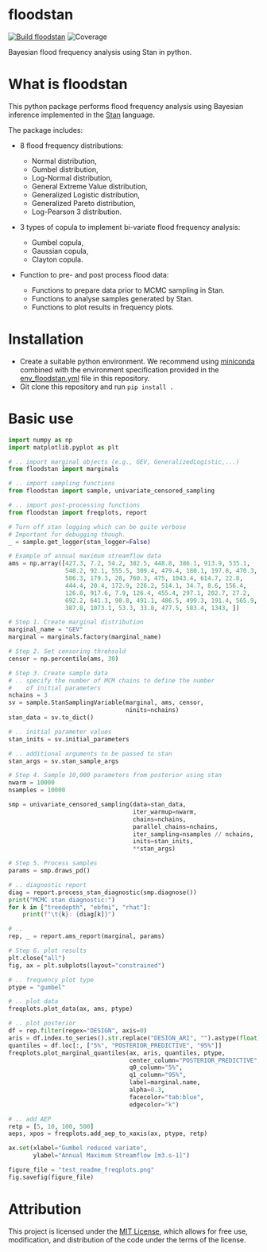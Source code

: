 # floodstan

[![Build floodstan](https://github.com/jlerat/floodstan/actions/workflows/python-package-conda.yml/badge.svg)](https://github.com/jlerat/floodstan/actions/workflows/python-package-conda.yml)
![Coverage](https://gist.githubusercontent.com/jlerat/bb84e324c247a6b312120d908e72a140/raw/coverage_badge.svg)

Bayesian flood frequency analysis using Stan in python.

# What is floodstan
This python package performs flood frequency analysis using Bayesian inference
implemented in the [Stan](https://mc-stan.org) language. 

The package includes:

* 8 flood frequency distributions:
    * Normal distribution,
    * Gumbel distribution,
    * Log-Normal distribution,
    * General Extreme Value distribution,
    * Generalized Logistic distribution,
    * Generalized Pareto distribution,
    * Log-Pearson 3 distribution.

* 3 types of copula to implement bi-variate flood frequency analysis:
    * Gumbel copula,
    * Gaussian copula,
    * Clayton copula.

* Function to pre- and post process flood data:
    * Functions to prepare data prior to MCMC sampling in Stan.
    * Functions to analyse samples generated by Stan.
    * Functions to plot results in frequency plots.

# Installation
- Create a suitable python environment. We recommend using [miniconda](https://docs.conda.io/projects/miniconda/en/latest/) combined with the environment specification provided in the [env\_floodstan.yml](env_floodstan.yml) file in this repository.
- Git clone this repository and run `pip install .`

# Basic use

```python 
import numpy as np
import matplotlib.pyplot as plt

# .. import marginal objects (e.g., GEV, GeneralizedLogistic,...)
from floodstan import marginals

# .. import sampling functions
from floodstan import sample, univariate_censored_sampling

# .. import post-processing functions
from floodstan import freqplots, report

# Turn off stan logging which can be quite verbose
# Important for debugging though.
_ = sample.get_logger(stan_logger=False)

# Example of annual maximum streamflow data
ams = np.array([427.3, 7.2, 54.2, 382.5, 448.8, 386.1, 913.9, 535.1, 
                548.2, 92.1, 555.5, 309.4, 479.4, 180.1, 197.8, 470.3, 
                586.3, 179.3, 28, 760.3, 475, 1043.4, 614.7, 22.8, 
                444.4, 20.4, 172.9, 226.2, 514.1, 34.7, 8.6, 156.4, 
                126.8, 917.6, 7.9, 126.4, 455.4, 297.1, 202.7, 27.2, 
                692.2, 641.3, 98.8, 491.1, 486.5, 499.3, 191.4, 565.9, 
                387.8, 1073.1, 53.3, 33.8, 477.5, 583.4, 1343, ])

# Step 1. Create marginal distribution
marginal_name = "GEV"
marginal = marginals.factory(marginal_name)

# Step 2. Set censoring threhsold
censor = np.percentile(ams, 30)

# Step 3. Create sample data
# .. specify the number of MCM chains to define the number 
#    of initial parameters
nchains = 3
sv = sample.StanSamplingVariable(marginal, ams, censor,
                                 ninits=nchains)
stan_data = sv.to_dict()

# .. initial parameter values
stan_inits = sv.initial_parameters

# .. additional arguments to be passed to stan
stan_args = sv.stan_sample_args

# Step 4. Sample 10,000 parameters from posterior using stan
nwarm = 10000
nsamples = 10000

smp = univariate_censored_sampling(data=stan_data,
                                   iter_warmup=nwarm,
                                   chains=nchains,
                                   parallel_chains=nchains,
                                   iter_sampling=nsamples // nchains,
                                   inits=stan_inits,
                                   **stan_args)

# Step 5. Process samples
params = smp.draws_pd()

# .. diagnostic report
diag = report.process_stan_diagnostic(smp.diagnose())
print("MCMC stan diagnostic:")
for k in ["treedepth", "ebfmi", "rhat"]:
    print(f"\t{k}: {diag[k]}")

# .. 
rep, _ = report.ams_report(marginal, params)

# Step 6. plot results
plt.close("all")
fig, ax = plt.subplots(layout="constrained")

# .. frequency plot type
ptype = "gumbel"

# .. plot data
freqplots.plot_data(ax, ams, ptype)

# .. plot posterior
df = rep.filter(regex="DESIGN", axis=0)
aris = df.index.to_series().str.replace("DESIGN_ARI", "").astype(float)
quantiles = df.loc[:, ["5%", "POSTERIOR_PREDICTIVE", "95%"]]
freqplots.plot_marginal_quantiles(ax, aris, quantiles, ptype,
                                  center_column="POSTERIOR_PREDICTIVE",
                                  q0_column="5%",
                                  q1_column="95%",
                                  label=marginal.name,
                                  alpha=0.3,
                                  facecolor="tab:blue",
                                  edgecolor="k")

# .. add AEP
retp = [5, 10, 100, 500]
aeps, xpos = freqplots.add_aep_to_xaxis(ax, ptype, retp)

ax.set(xlabel="Gumbel reduced variate",
       ylabel="Annual Maximum Streamflow [m3.s-1]")

figure_file = "test_readme_freqplots.png"
fig.savefig(figure_file)

```

# Attribution
This project is licensed under the [MIT License](LICENSE), which allows for free use, modification, and distribution of the code under the terms of the license.




